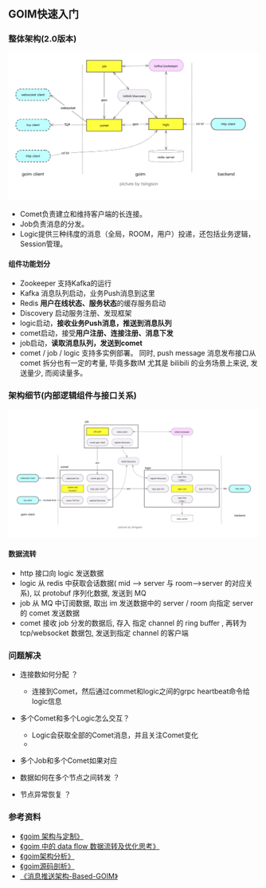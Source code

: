 ## GOIM快速入门

### 整体架构(2.0版本)
![2](./2.png)
+ Comet负责建立和维持客户端的长连接。
+ Job负责消息的分发。
+ Logic提供三种纬度的消息（全局，ROOM，用户）投递，还包括业务逻辑，Session管理。

#### 组件功能划分
+ Zookeeper 支持Kafka的运行
+ Kafka 消息队列启动，业务Push消息到这里
+ Redis **用户在线状态、服务状态**的缓存服务启动
+ Discovery 启动服务注册、发现框架
+ logic启动，**接收业务Push消息，推送到消息队列**
+ comet启动，接受**用户注册、连接注册、消息下发**
+ job启动，**读取消息队列，发送到comet**
+ comet / job / logic 支持多实例部署。 同时, push message 消息发布接口从 comet 拆分也有一定的考量, 毕竟多数IM 尤其是 bilibili 的业务场景上来说, 发送量少, 而阅读量多。

### 架构细节(内部逻辑组件与接口关系)

![3](./3.png)


#### 数据流转
+ http 接口向 logic 发送数据
+ logic 从 redis 中获取会话数据( mid –> server 与 room–>server 的对应关系), 以 protobuf 序列化数据, 发送到 MQ
+ job 从 MQ 中订阅数据, 取出 im 发送数据中的 server / room 向指定 server 的 comet 发送数据
+ comet 接收 job 分发的数据后, 存入 指定 channel 的 ring buffer , 再转为 tcp/websocket 数据包, 发送到指定 channel 的客户端

### 问题解决
+ 连接数如何分配 ？
    + 连接到Comet，然后通过commet和logic之间的grpc heartbeat命令给logic信息
+ 多个Comet和多个Logic怎么交互？
    + Logic会获取全部的Comet消息，并且关注Comet变化
    + 
+ 多个Job和多个Comet如果对应
    
+ 数据如何在多个节点之间转发 ？
+ 节点异常恢复 ？

### 参考资料
+ [《goim 架构与定制》](https://juejin.im/post/5cbb9e68e51d456e51614aab)
+ [《goim 中的 data flow 数据流转及优化思考》](https://tsingson.github.io/tech/goim-go-04/)
+  [《goim架构分析》](https://www.jankl.com/info/goim%20%E6%9E%B6%E6%9E%84%E5%88%86%E6%9E%90)
+ [《goim源码剖析》](https://www.jianshu.com/p/aa8be29397ec)
+ [《消息推送架构-Based-GOIM》](https://zhuanlan.zhihu.com/p/128941542)